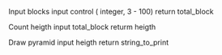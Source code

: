  Input blocks
    input control ( integer, 3 - 100)
    return total_block

 Count heigth
    input total_block
    returm heigth

 Draw pyramid
    input heigth
    return string_to_print

